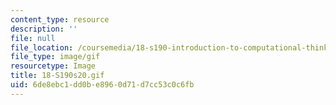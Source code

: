 ```yaml
---
content_type: resource
description: ''
file: null
file_location: /coursemedia/18-s190-introduction-to-computational-thinking-with-julia-with-applications-to-modeling-the-covid-19-pandemic-spring-2020/6de8ebc1dd0be8960d71d7cc53c0c6fb_18-S190s20.gif
file_type: image/gif
resourcetype: Image
title: 18-S190s20.gif
uid: 6de8ebc1-dd0b-e896-0d71-d7cc53c0c6fb
---
```

